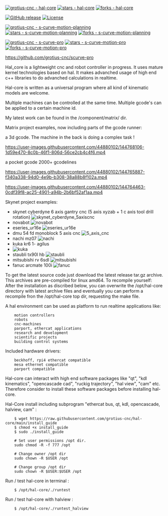 [![grotius-cnc - hal-core](https://img.shields.io/static/v1?label=grotius-cnc&message=hal-core&color=blue&logo=github)](https://github.com/grotius-cnc/hal-core "Go to GitHub repo")
[![stars - hal-core](https://img.shields.io/github/stars/grotius-cnc/hal-core?style=social)](https://github.com/grotius-cnc/hal-core)
[![forks - hal-core](https://img.shields.io/github/forks/grotius-cnc/hal-core?style=social)](https://github.com/grotius-cnc/hal-core)


[![GitHub release](https://img.shields.io/github/release/grotius-cnc/hal-core?include_prereleases=&sort=semver&color=blue)](https://github.com/grotius-cnc/hal-core/releases/)
[![License](https://img.shields.io/badge/License-MIT-blue)](#license)

[![grotius-cnc - s-curve-motion-planning](https://img.shields.io/static/v1?label=grotius-cnc&message=s-curve-motion-planning&color=blue&logo=github)](https://github.com/grotius-cnc/s-curve-motion-planning "Go to GitHub repo")
[![stars - s-curve-motion-planning](https://img.shields.io/github/stars/grotius-cnc/s-curve-motion-planning?style=social)](https://github.com/grotius-cnc/s-curve-motion-planning)
[![forks - s-curve-motion-planning](https://img.shields.io/github/forks/grotius-cnc/s-curve-motion-planning?style=social)](https://github.com/grotius-cnc/s-curve-motion-planning)

[![grotius-cnc - s-curve-pro](https://img.shields.io/static/v1?label=grotius-cnc&message=s-curve-motion-planning&color=blue&logo=github)](https://github.com/grotius-cnc/scurve_pro "Go to GitHub repo")
[![stars - s-curve-motion-pro](https://img.shields.io/github/stars/grotius-cnc/s-curve-motion-planning?style=social)](https://github.com/grotius-cnc/scurve-pro)
[![forks - s-curve-motion-pro](https://img.shields.io/github/forks/grotius-cnc/s-curve-motion-planning?style=social)](https://github.com/grotius-cnc/scurve-pro)

https://github.com/grotius-cnc/scurve-pro

Hal_core is a lightweight cnc and robot controller in progress. It uses mature kernel technologies based on hal.
It makes advanched usage of high end c++ libraries to do advanched calculations in realtime.

Hal-core is written as a universal program where all kind of kinematic models are welcome.

Multiple machines can be controlled at the same time. Multiple gcode's can be applied to a certain machine id.

My latest work can be found in the /component/matrix/ dir.

Matrix project examples, now including parts of the gcode runner:

a 3d gcode. The machine in the back is doing a complex task !

https://user-images.githubusercontent.com/44880102/144768106-1d59e470-8c0b-46f1-806d-56ce2cb4c4f6.mp4

a pocket gcode 2000+ gcodelines

https://user-images.githubusercontent.com/44880102/144765887-f340a338-94d0-4e9b-b308-38a88b8f102a.mp4

https://user-images.githubusercontent.com/44880102/144764463-0cdf39f8-ac25-4901-a94b-2b6bf52af1aa.mp4

Skynet project examples:
- skynet cyberdyne 6 axis gantry cnc (5 axis xyzab + 1 c axis tool drill rotation)
![skynet_cyberdyne_5axiscnc](https://user-images.githubusercontent.com/44880102/141767852-eba6eab5-252b-49d7-9844-b5945201f2b1.jpg)
- novabot
![novabot](https://user-images.githubusercontent.com/44880102/141680735-aaa408bb-2462-430c-8513-e02252ae7fe7.jpg)
- eseries_ur16e
![eseries_ur16e](https://user-images.githubusercontent.com/44880102/141760557-11c9ba86-6a8c-487b-86e5-1551f3207175.jpg)
- dmu 54 fd monoblock 5 axis cnc
![5_axis_cnc](https://user-images.githubusercontent.com/44880102/141680728-e012b434-fdae-41c6-82e7-2b57b09c69e3.jpg)
- nachi mz07
![nachi](https://user-images.githubusercontent.com/44880102/141680733-f8fd7094-5430-4181-9b76-a427854e4f8f.jpg)
- kuka kr6 1- agilus
- ![kuka](https://user-images.githubusercontent.com/44880102/141680726-2ecc4cad-3c7b-43b9-bafd-078d19d8ea02.jpg)
- staubli tx90l hb
![staubli](https://user-images.githubusercontent.com/44880102/141680737-f5ba2ccb-8d7c-4e44-8ddb-1aabddfe3ee2.jpg)
- mitsubishi rv 6sdl
![mitsubishi](https://user-images.githubusercontent.com/44880102/141680731-5bf6d756-7e3f-4673-a7df-7430611fc17b.jpg)
- fanuc arcmate 100i
![fanuc](https://user-images.githubusercontent.com/44880102/141680721-7c114b41-52c8-4191-9415-7ed65770aa4c.jpg)


To get the latest source code just download the latest release tar.gz archive.
This archives are pre-compiled for linux amd64.
To recompile yourself:
After the installation as discribed below, you can overwrite the /opt/hal-core directory with latest archive files and eventually you
can perform a recompile fron the /opt/hal-core top dir, requesting the make file.

A hal environment can be used as platform to run realtime applications like:

		motion controllers 
		robots
		cnc-machines 
		parport, ethercat applications
		research and development 
		scientific projects
		building control systems
		
Included hardware drivers:	

		beckhoff, rpi4 ethercat compatible
		mesa ethernet compatible
		parport compatible
	   
Hal-core can interact with high end software packages like "qt", "kdl kinematics", "opencascade cad", "ruckig trajectory", "hal view", "cam" etc.
Therefore consider to install these software packages before installing hal-core. 

Hal-Core install including subprogram "ethercat bus, qt, kdl, opencascade, halview, cam" :

		$ wget https://raw.githubusercontent.com/grotius-cnc/hal-core/main/install_guide
		$ chmod +x install_guide
		$ sudo ./install_guide
		
		# Set user permissions /opt dir.
		sudo chmod -R -f 777 /opt

		# Change owner /opt dir
		sudo chown -R $USER /opt

		# Change group /opt dir
		sudo chown -R $USER:$USER /opt
	
Run / test hal-core in terminal :

		$ /opt/hal-core/./runtest

Run / test hal-core with halview :

		$ /opt/hal-core/./runtest_halview
		






